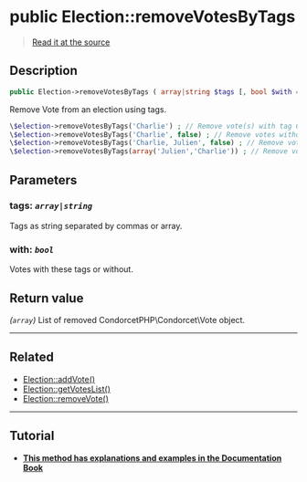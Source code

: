 # public Election::removeVotesByTags

> [Read it at the source](https://github.com/julien-boudry/Condorcet/blob/master/src/ElectionProcess/VotesProcess.php#L335)

## Description    

```php
public Election->removeVotesByTags ( array|string $tags [, bool $with = true] ): array
```

Remove Vote from an election using tags.

```php
\$election->removeVotesByTags('Charlie') ; // Remove vote(s) with tag Charlie
\$election->removeVotesByTags('Charlie', false) ; // Remove votes without tag Charlie
\$election->removeVotesByTags('Charlie, Julien', false) ; // Remove votes without tag Charlie AND without tag Julien.
\$election->removeVotesByTags(array('Julien','Charlie')) ; // Remove votes with tag Charlie OR with tag Julien.
```

## Parameters

### **tags:** *`array|string`*   
Tags as string separated by commas or array.    

### **with:** *`bool`*   
Votes with these tags or without.    


## Return value   

*(`array`)* List of removed CondorcetPHP\Condorcet\Vote object.


---------------------------------------

## Related

* [Election::addVote()](/Docs/api-reference/Election%20Class/Election--addVote().md)    
* [Election::getVotesList()](/Docs/api-reference/Election%20Class/Election--getVotesList().md)    
* [Election::removeVote()](/Docs/api-reference/Election%20Class/Election--removeVote().md)    

---------------------------------------

## Tutorial

* **[This method has explanations and examples in the Documentation Book](https://docs.condorcet.io/book/3.AsPhpLibrary/5.Votes/2.VotesTags)**    
